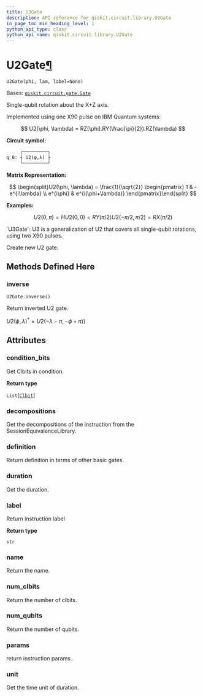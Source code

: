 ```yaml
---
title: U2Gate
description: API reference for qiskit.circuit.library.U2Gate
in_page_toc_min_heading_level: 1
python_api_type: class
python_api_name: qiskit.circuit.library.U2Gate
---
```


# U2Gate[¶](#u2gate "Permalink to this headline")

<span id="qiskit.circuit.library.U2Gate" />

`U2Gate(phi, lam, label=None)`

Bases: [`qiskit.circuit.gate.Gate`](qiskit.circuit.Gate "qiskit.circuit.gate.Gate")

Single-qubit rotation about the X+Z axis.

Implemented using one X90 pulse on IBM Quantum systems:

$$
U2(\phi, \lambda) = RZ(\phi).RY(\frac{\pi}{2}).RZ(\lambda)
$$

**Circuit symbol:**

```python
     ┌─────────┐
q_0: ┤ U2(φ,λ) ├
     └─────────┘
```

**Matrix Representation:**

$$
\begin{split}U2(\phi, \lambda) = \frac{1}{\sqrt{2}}
    \begin{pmatrix}
        1          & -e^{i\lambda} \\
        e^{i\phi} & e^{i(\phi+\lambda)}
    \end{pmatrix}\end{split}
$$

**Examples:**

$$
U2(0, \pi) = H
U2(0, 0) = RY(\pi/2)
U2(-\pi/2, \pi/2) = RX(\pi/2)
$$

<Admonition title="See also" type="note">
  `U3Gate`: U3 is a generalization of U2 that covers all single-qubit rotations, using two X90 pulses.
</Admonition>

Create new U2 gate.

## Methods Defined Here

### inverse

<span id="qiskit.circuit.library.U2Gate.inverse" />

`U2Gate.inverse()`

Return inverted U2 gate.

$U2(\phi, \lambda)^{\dagger} =U2(-\lambda-\pi, -\phi+\pi)$)

## Attributes

<span id="qiskit.circuit.library.U2Gate.condition_bits" />

### condition\_bits

Get Clbits in condition.

**Return type**

`List`\[[`Clbit`](qiskit.circuit.Clbit "qiskit.circuit.classicalregister.Clbit")]

<span id="qiskit.circuit.library.U2Gate.decompositions" />

### decompositions

Get the decompositions of the instruction from the SessionEquivalenceLibrary.

<span id="qiskit.circuit.library.U2Gate.definition" />

### definition

Return definition in terms of other basic gates.

<span id="qiskit.circuit.library.U2Gate.duration" />

### duration

Get the duration.

<span id="qiskit.circuit.library.U2Gate.label" />

### label

Return instruction label

**Return type**

`str`

<span id="qiskit.circuit.library.U2Gate.name" />

### name

Return the name.

<span id="qiskit.circuit.library.U2Gate.num_clbits" />

### num\_clbits

Return the number of clbits.

<span id="qiskit.circuit.library.U2Gate.num_qubits" />

### num\_qubits

Return the number of qubits.

<span id="qiskit.circuit.library.U2Gate.params" />

### params

return instruction params.

<span id="qiskit.circuit.library.U2Gate.unit" />

### unit

Get the time unit of duration.

